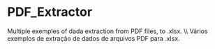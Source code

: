 # PDF_Extractor

Multiple exemples of dada extraction from PDF files, to .xlsx.
\\\\
Vários exemplos de extração de dados de arquivos PDF para .xlsx.
